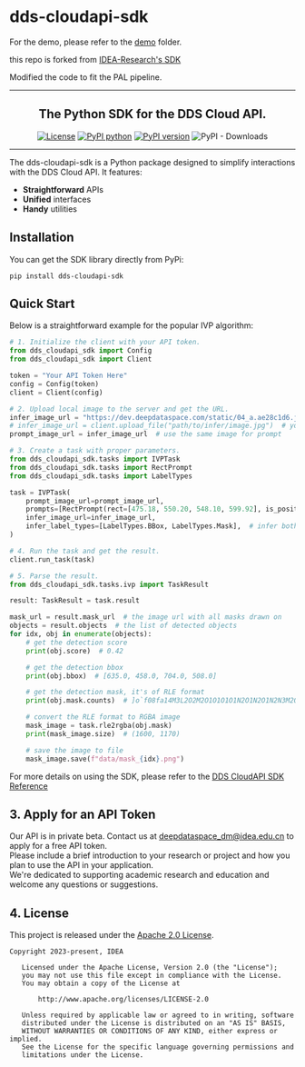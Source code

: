 # dds-cloudapi-sdk

For the demo, please refer to the [demo](demo) folder.

this repo is forked from [IDEA-Research's SDK](https://github.com/idea-research/dds-cloudapi-sdk)

Modified the code to fit the PAL pipeline.

---

<div align="center">
<p align="center">

<!-- prettier-ignore -->
**The Python SDK for the DDS Cloud API.**
---

<!-- prettier-ignore -->

[![License](https://img.shields.io/badge/License-Apache%202.0-blue.svg)](LICENSE)
[![PyPI python](https://img.shields.io/pypi/pyversions/dds-cloudapi-sdk)](https://pypi.org/project/dds-cloudapi-sdk)
[![PyPI version](https://img.shields.io/pypi/v/dds-cloudapi-sdk)](https://pypi.org/project/dds-cloudapi-sdk)
![PyPI - Downloads](https://img.shields.io/pypi/dm/dds-cloudapi-sdk)

</p>
</div>

---

The dds-cloudapi-sdk is a Python package designed to simplify interactions with the DDS Cloud API. It features:

- **Straightforward** APIs
- **Unified** interfaces
- **Handy** utilities

## Installation

You can get the SDK library directly from PyPi:

```shell
pip install dds-cloudapi-sdk
```

## Quick Start

Below is a straightforward example for the popular IVP algorithm:

```python
# 1. Initialize the client with your API token.
from dds_cloudapi_sdk import Config
from dds_cloudapi_sdk import Client

token = "Your API Token Here"
config = Config(token)
client = Client(config)

# 2. Upload local image to the server and get the URL.
infer_image_url = "https://dev.deepdataspace.com/static/04_a.ae28c1d6.jpg"
# infer_image_url = client.upload_file("path/to/infer/image.jpg")  # you can also upload local file for processing
prompt_image_url = infer_image_url  # use the same image for prompt

# 3. Create a task with proper parameters.
from dds_cloudapi_sdk.tasks import IVPTask
from dds_cloudapi_sdk.tasks import RectPrompt
from dds_cloudapi_sdk.tasks import LabelTypes

task = IVPTask(
    prompt_image_url=prompt_image_url,
    prompts=[RectPrompt(rect=[475.18, 550.20, 548.10, 599.92], is_positive=True)],
    infer_image_url=infer_image_url,
    infer_label_types=[LabelTypes.BBox, LabelTypes.Mask],  # infer both bbox and mask
)

# 4. Run the task and get the result.
client.run_task(task)

# 5. Parse the result.
from dds_cloudapi_sdk.tasks.ivp import TaskResult

result: TaskResult = task.result

mask_url = result.mask_url  # the image url with all masks drawn on
objects = result.objects  # the list of detected objects
for idx, obj in enumerate(objects):
    # get the detection score
    print(obj.score)  # 0.42

    # get the detection bbox
    print(obj.bbox)  # [635.0, 458.0, 704.0, 508.0]

    # get the detection mask, it's of RLE format
    print(obj.mask.counts)  # ]o`f08fa14M3L2O2M2O1O1O1O1N2O1N2O1N2N3M2O3L3M3N2M2N3N1N2O...

    # convert the RLE format to RGBA image
    mask_image = task.rle2rgba(obj.mask)
    print(mask_image.size)  # (1600, 1170)

    # save the image to file
    mask_image.save(f"data/mask_{idx}.png")

```

For more details on using the SDK, please refer to the [DDS CloudAPI SDK Reference](https://cloudapi-sdk.deepdataspace.com)

## 3. Apply for an API Token
Our API is in private beta. Contact us at [deepdataspace_dm@idea.edu.cn](mailto:deepdataspace_dm@idea.edu.cn) to apply for a free API token.  
Please include a brief introduction to your research or project and how you plan to use the API in your application.  
We're dedicated to supporting academic research and education and welcome any questions or suggestions.

## 4. License

This project is released under
the [Apache 2.0 License](https://github.com/deepdataspace/dds-cloudapi-sdk/blob/main/LICENSE).

```text
Copyright 2023-present, IDEA

   Licensed under the Apache License, Version 2.0 (the "License");
   you may not use this file except in compliance with the License.
   You may obtain a copy of the License at

       http://www.apache.org/licenses/LICENSE-2.0

   Unless required by applicable law or agreed to in writing, software
   distributed under the License is distributed on an "AS IS" BASIS,
   WITHOUT WARRANTIES OR CONDITIONS OF ANY KIND, either express or implied.
   See the License for the specific language governing permissions and
   limitations under the License.
```
